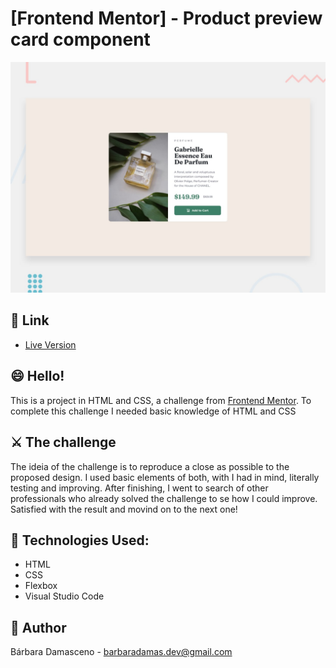 # [Frontend Mentor] - Product preview card component

![Design preview for the Product preview card component coding challenge](./design/desktop-preview.jpg)

## 🔗 Link

- [Live Version](https://barbaradamasdev.github.io/product-preview-card-component-main/)

## 😄 Hello! 

This is a project in HTML and CSS, a challenge from [Frontend Mentor](https://www.frontendmentor.io).
To complete this challenge I needed basic knowledge of HTML and CSS

## ⚔️ The challenge 

The ideia of the challenge is to reproduce a close as possible to the proposed design. I used basic elements of both, with I had in mind, literally testing and improving. After finishing, I went to search of other professionals who already solved the challenge to se how I could improve. Satisfied with the result and movind on to the next one!

## 💾 Technologies Used: 
- HTML
- CSS
- Flexbox
- Visual Studio Code

## 🐼 Author 
Bárbara Damasceno - barbaradamas.dev@gmail.com
